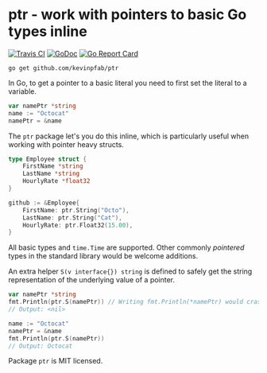 # ptr - work with pointers to basic Go types inline

[![Travis CI](https://travis-ci.org/kevinpfab/ptr.svg?branch=master)](https://travis-ci.org/kevinpfab/ptr) [![GoDoc](https://godoc.org/github.com/kevinpfab/ptr?status.svg)](https://godoc.org/github.com/kevinpfab/ptr)
[![Go Report Card](https://goreportcard.com/badge/github.com/kevinpfab/ptr)](https://goreportcard.com/report/github.com/kevinpfab/ptr)

`go get github.com/kevinpfab/ptr`

In Go, to get a pointer to a basic literal you need to first set the literal to a variable.
```go
var namePtr *string
name := "Octocat"
namePtr = &name
```

The `ptr` package let's you do this inline, which is particularly useful when working with pointer heavy structs.

```go
type Employee struct {
    FirstName *string
    LastName *string
    HourlyRate *float32
}

github := &Employee{
    FirstName: ptr.String("Octo"),
    LastName: ptr.String("Cat"),
    HourlyRate: ptr.Float32(15.00),
}
```

All basic types and `time.Time` are supported. Other commonly _pointered_ types in the standard library would be welcome additions.

An extra helper `S(v interface{}) string` is defined to safely get the string representation of the underlying value of a pointer.

```go
var namePtr *string
fmt.Println(ptr.S(namePtr)) // Writing fmt.Println(*namePtr) would crash the program.
// Output: <nil>

name := "Octocat"
namePtr = &name
fmt.Println(ptr.S(namePtr))
// Output: Octocat
```

Package `ptr` is MIT licensed.
